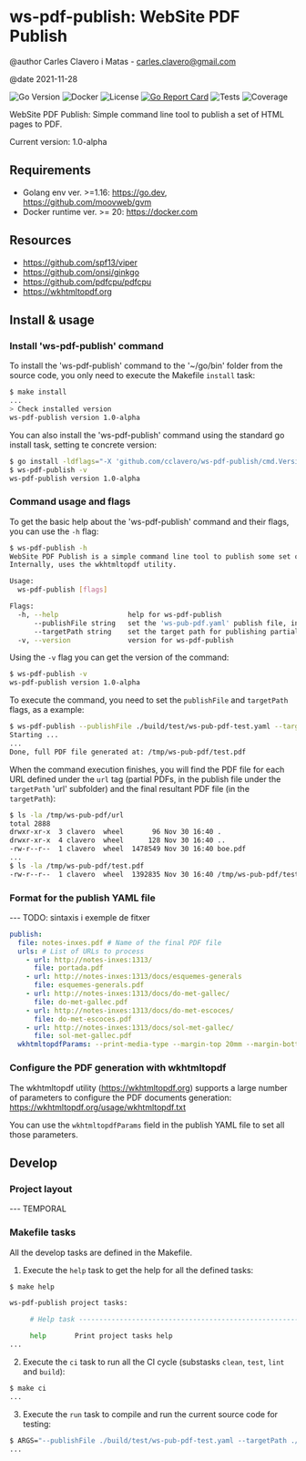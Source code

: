 # ws-pdf-publish: WebSite PDF Publish

@author Carles Clavero i Matas - carles.clavero@gmail.com

@date 2021-11-28

![Go Version](https://img.shields.io/badge/go-ver%3E=1.16-informational)
![Docker](https://img.shields.io/badge/docker-ver%3E=20-informational)
![License](https://img.shields.io/badge/license-MIT-green)
[![Go Report Card](https://goreportcard.com/badge/github.com/cclavero/ws-pdf-publish)](https://goreportcard.com/report/github.com/cclavero/ws-pdf-publish)
![Tests](https://img.shields.io/badge/tests-passed-green)
![Coverage](https://img.shields.io/badge/coverage-80%25-green)

WebSite PDF Publish: Simple command line tool to publish a set of HTML pages to PDF.

Current version: 1.0-alpha

## Requirements

- Golang env ver. >=1.16: https://go.dev, https://github.com/moovweb/gvm
- Docker runtime ver. >= 20: https://docker.com 

## Resources

- https://github.com/spf13/viper
- https://github.com/onsi/ginkgo
- https://github.com/pdfcpu/pdfcpu
- https://wkhtmltopdf.org

## Install & usage

### Install 'ws-pdf-publish' command

To install the 'ws-pdf-publish' command to the '~/go/bin' folder from the source code, you only need to execute the Makefile `install` task:

```bash
$ make install
...
> Check installed version
ws-pdf-publish version 1.0-alpha
```

You can also install the 'ws-pdf-publish' command using the standard go install task, setting te concrete version:

```bash
$ go install -ldflags="-X 'github.com/cclavero/ws-pdf-publish/cmd.Version=1.0-alpha'" github.com/cclavero/ws-pdf-publish@latest
$ ws-pdf-publish -v
ws-pdf-publish version 1.0-alpha
```
### Command usage and flags

To get the basic help about the 'ws-pdf-publish' command and their flags, you can use the `-h` flag:

```bash
$ ws-pdf-publish -h
WebSite PDF Publish is a simple command line tool to publish some set of pages from a WebSite to PDF, using a 'ws-pub-pdf.yaml' configuration file.
Internally, uses the wkhtmltopdf utility.

Usage:
  ws-pdf-publish [flags]

Flags:
  -h, --help                 help for ws-pdf-publish
      --publishFile string   set the 'ws-pub-pdf.yaml' publish file, including absolute or relative path.
      --targetPath string    set the target path for publishing partial and final PDF files.
  -v, --version              version for ws-pdf-publish
```

Using the `-v` flag you can get the version of the command:

```bash
$ ws-pdf-publish -v
ws-pdf-publish version 1.0-alpha
```

To execute the command, you need to set the `publishFile` and `targetPath` flags, as a example:

```bash
$ ws-pdf-publish --publishFile ./build/test/ws-pub-pdf-test.yaml --targetPath /tmp/ws-pub-pdf
Starting ...
...
Done, full PDF file generated at: /tmp/ws-pub-pdf/test.pdf
```

When the command execution finishes, you will find the PDF file for each URL defined under the `url` tag (partial PDFs, in the publish file under the `targetPath` 'url' subfolder) and the final resultant PDF file (in the `targetPath`):

```bash
$ ls -la /tmp/ws-pub-pdf/url
total 2888
drwxr-xr-x  3 clavero  wheel       96 Nov 30 16:40 .
drwxr-xr-x  4 clavero  wheel      128 Nov 30 16:40 ..
-rw-r--r--  1 clavero  wheel  1478549 Nov 30 16:40 boe.pdf
...
$ ls -la /tmp/ws-pub-pdf/test.pdf
-rw-r--r--  1 clavero  wheel  1392835 Nov 30 16:40 /tmp/ws-pub-pdf/test.pdf
```

### Format for the publish YAML file

--- TODO: sintaxis i exemple de fitxer

```yaml
publish:
  file: notes-inxes.pdf # Name of the final PDF file
  urls: # List of URLs to process
    - url: http://notes-inxes:1313/
      file: portada.pdf
    - url: http://notes-inxes:1313/docs/esquemes-generals
      file: esquemes-generals.pdf
    - url: http://notes-inxes:1313/docs/do-met-gallec/
      file: do-met-gallec.pdf
    - url: http://notes-inxes:1313/docs/do-met-escoces/
      file: do-met-escoces.pdf
    - url: http://notes-inxes:1313/docs/sol-met-gallec/
      file: sol-met-gallec.pdf
  wkhtmltopdfParams: --print-media-type --margin-top 20mm --margin-bottom 20mm # Parameters for the wkhtmltopdf utility    
```

### Configure the PDF generation with wkhtmltopdf

The wkhtmltopdf utility (https://wkhtmltopdf.org) supports a large number of parameters to configure the PDF documents generation: https://wkhtmltopdf.org/usage/wkhtmltopdf.txt

You can use the `wkhtmltopdfParams` field in the publish YAML file to set all those parameters.

## Develop

### Project layout

--- TEMPORAL

### Makefile tasks

All the develop tasks are defined in the Makefile.

1. Execute the `help` task to get the help for all the defined tasks:

```bash
$ make help

ws-pdf-publish project tasks:

	 # Help task ------------------------------------------------------

	 help		Print project tasks help
...   
```

2. Execute the `ci` task to run all the CI cycle (substasks `clean`, `test`, `lint` and `build`):

```bash
$ make ci
...
```

3. Execute the `run` task to compile and run the current source code for testing:

```bash
$ ARGS="--publishFile ./build/test/ws-pub-pdf-test.yaml --targetPath ./build/test/out-cmd" make run
...
```
